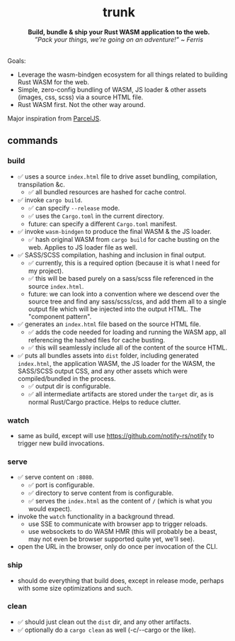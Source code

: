 <h1 align="center">trunk</h1>
<div align="center">
  <strong>
    Build, bundle & ship your Rust WASM application to the web.
  </strong>
  <br/>
  <i>
    ”Pack your things, we’re going on an adventure!” ~ Ferris
  </i>
</div>
<br/>

Goals:
- Leverage the wasm-bindgen ecosystem for all things related to building Rust WASM for the web.
- Simple, zero-config bundling of WASM, JS loader & other assets (images, css, scss) via a source HTML file.
- Rust WASM first. Not the other way around.

Major inspiration from [ParcelJS](https://parceljs.org).

## commands
### build
- ✅ uses a source `index.html` file to drive asset bundling, compilation, transpilation &c.
  - ✅ all bundled resources are hashed for cache control.
- ✅ invoke `cargo build`.
  - ✅ can specify `--release` mode.
  - ✅ uses the `Cargo.toml` in the current directory.
  - future: can specify a different `Cargo.toml` manifest.
- ✅ invoke `wasm-bindgen` to produce the final WASM & the JS loader.
  - ✅ hash original WASM from `cargo build` for cache busting on the web. Applies to JS loader file as well.
- ✅ SASS/SCSS compilation, hashing and inclusion in final output.
  - ✅ currently, this is a required option (because it is what I need for my project).
  - ✅ this will be based purely on a sass/scss file referenced in the source `index.html`.
  - future: we can look into a convention where we descend over the source tree and find any sass/scss/css, and add them all to a single output file which will be injected into the output HTML. The "component pattern".
- ✅ generates an `index.html` file based on the source HTML file.
  - ✅ adds the code needed for loading and running the WASM app, all referencing the hashed files for cache busting.
  - ✅ this will seamlessly include all of the content of the source HTML.
- ✅ puts all bundles assets into `dist` folder, including generated `index.html`, the application WASM, the JS loader for the WASM, the SASS/SCSS output CSS, and any other assets which were compiled/bundled in the process.
  - ✅ output dir is configurable.
  - ✅ all intermediate artifacts are stored under the `target` dir, as is normal Rust/Cargo practice. Helps to reduce clutter.

### watch
- same as build, except will use https://github.com/notify-rs/notify to trigger new build invocations.

### serve
- ✅ serve content on `:8080`.
  - ✅ port is configurable.
  - ✅ directory to serve content from is configurable.
  - ✅ serves the `index.html` as the content of `/` (which is what you would expect).
- invoke the `watch` functionality in a background thread.
  - use SSE to communicate with browser app to trigger reloads.
  - use websockets to do WASM HMR (this will probably be a beast, may not even be browser supported quite yet, we'll see).
- open the URL in the browser, only do once per invocation of the CLI.

### ship
- should do everything that build does, except in release mode, perhaps with some size optimizations and such.

### clean
- ✅ should just clean out the `dist` dir, and any other artifacts.
- ✅ optionally do a `cargo clean` as well (-c/--cargo or the like).
